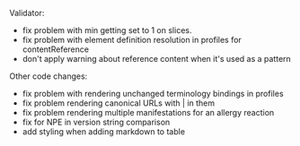 Validator:
* fix problem with min getting set to 1 on slices.
* fix problem with element definition resolution in profiles for contentReference
* don't apply warning about reference content when it's used as a pattern

Other code changes:
* fix problem with rendering unchanged terminology bindings in profiles
* fix problem rendering canonical URLs with | in them
* fix problem rendering multiple manifestations for an allergy reaction
* fix for NPE in version string comparison
* add styling when adding markdown to table
